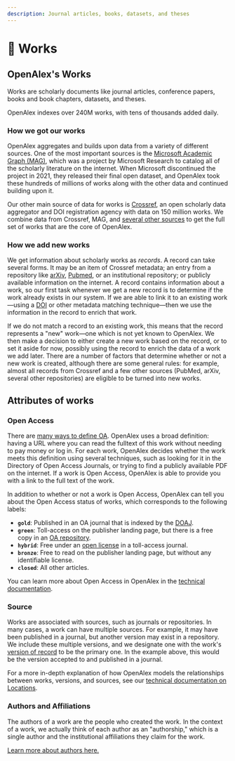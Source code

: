 ```yaml
---
description: Journal articles, books, datasets, and theses
---
```


# 📄 Works

## OpenAlex's Works

Works are scholarly documents like journal articles, conference papers, books and book chapters, datasets, and theses.

OpenAlex indexes over 240M works, with tens of thousands added daily.

### How we got our works

OpenAlex aggregates and builds upon data from a variety of different sources. One of the most important sources is the [Microsoft Academic Graph (MAG)](https://en.wikipedia.org/wiki/Microsoft_Academic), which was a project by Microsoft Research to catalog all of the scholarly literature on the internet. When Microsoft discontinued the project in 2021, they released their final open dataset, and OpenAlex took these hundreds of millions of works along with the other data and continued building upon it.

Our other main source of data for works is [Crossref](https://www.crossref.org/), an open scholarly data aggregator and DOI registration agency with data on 150 million works. We combine data from Crossref, MAG, and [several other sources](../entities-overview.md#our-data-sources) to get the full set of works that are the core of OpenAlex.

### How we add new works

We get information about scholarly works as _records_. A record can take several forms. It may be an item of Crossref metadata; an entry from a repository like [arXiv](https://arxiv.org/), [Pubmed](https://pubmed.ncbi.nlm.nih.gov/), or an institutional repository; or publicly available information on the internet. A record contains information about a work, so our first task whenever we get a new record is to determine if the work already exists in our system. If we are able to link it to an existing work—using a [DOI](https://en.wikipedia.org/wiki/Digital_object_identifier) or other metadata matching technique—then we use the information in the record to enrich that work.

If we do not match a record to an existing work, this means that the record represents a "new" work—one which is not yet known to OpenAlex. We then make a decision to either create a new work based on the record, or to set it aside for now, possibly using the record to enrich the data of a work we add later. There are a number of factors that determine whether or not a new work is created, although there are some general rules: for example, almost all records from Crossref and a few other sources (PubMed, arXiv, several other repositories) are eligible to be turned into new works.

## Attributes of works

### Open Access

There are [many ways to define OA](https://peerj.com/articles/4375/#literature-review). OpenAlex uses a broad definition: having a URL where you can read the fulltext of this work without needing to pay money or log in. For each work, OpenAlex decides whether the work meets this definition using several techniques, such as looking for it in the Directory of Open Access Journals, or trying to find a publicly available PDF on the internet. If a work is Open Access, OpenAlex is able to provide you with a link to the full text of the work.

In addition to whether or not a work is Open Access, OpenAlex can tell you about the Open Access status of works, which corresponds to the following labels:

* **`gold`**: Published in an OA journal that is indexed by the [DOAJ](https://doaj.org/).
* **`green`**: Toll-access on the publisher landing page, but there is a free copy in an [OA repository](https://en.wikipedia.org/wiki/Open-access\_repository).
* **`hybrid`**: Free under an [open license](https://support.unpaywall.org/support/solutions/articles/44002063718-what-is-an-oa-license-) in a toll-access journal.
* **`bronze`**: Free to read on the publisher landing page, but without any identifiable license.
* **`closed`**: All other articles.

You can learn more about Open Access in OpenAlex in the [technical documentation](https://docs.openalex.org/api-entities/works/work-object#the-openaccess-object).

### Source

Works are associated with sources, such as journals or repositories. In many cases, a work can have multiple sources. For example, it may have been published in a journal, but  another version may exist in a repository. We include these multiple versions, and we designate one with the work's [version of record](https://en.wikipedia.org/wiki/Version\_of\_record) to be the primary one. In the example above, this would be the version accepted to and published in a journal.

For a more in-depth explanation of how OpenAlex models the relationships between works, versions, and sources, see our [technical documentation on Locations](https://docs.openalex.org/api-entities/works/work-object/location-object).

### Authors and Affiliations

The authors of a work are the people who created the work. In the context of a work, we actually think of each author as an "authorship," which is a single author and the institutional affiliations they claim for the work.

[Learn more about authors here.](../authors/README.md)
